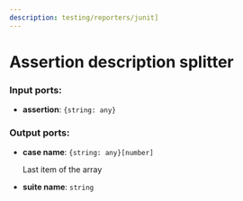 ```yaml
---
description: testing/reporters/junit]
---
```


# Assertion description splitter

### Input ports:

* __assertion__: `{string: any}`

### Output ports:

* __case name__: `{string: any}[number]`

    Last item of the array


* __suite name__: `string`

